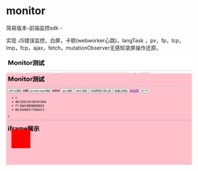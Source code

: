 # monitor
简易版本-前端监控sdk - 

实现 JS错误监控，白屏，卡顿(webworker心跳)，langTask ，pv，fp，lcp，lmp，fcp，ajax，fetch，mutationObserver无感知录屏操作还原。

![test](./test.png)
